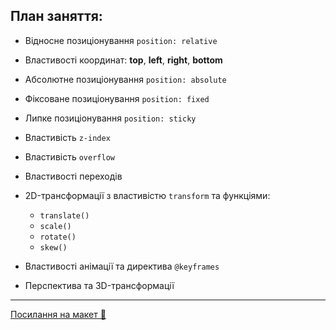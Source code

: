 ## План заняття:

- Відносне позиціонування `position: relative`
- Властивості координат: **top**, **left**, **right**, **bottom**
- Абсолютне позиціонування `position: absolute`
- Фіксоване позиціонування `position: fixed`
- Липке позиціонування `position: sticky`
- Властивість `z-index`
- Властивість `overflow`

- Властивості переходів
- 2D-трансформації з властивістю `transform` та функціями:
  - `translate()`
  - `scale()`
  - `rotate()`
  - `skew()`
- Властивості анімації та директива `@keyframes`
- Перспектива та 3D-трансформації

---

[Посилання на макет 🎨](<https://www.figma.com/file/USIVGEN7g0KZdQ2JZ2Xu06/Barbershop-EN-(ver.-1)?type=design&node-id=1374%3A32&t=THGxzGk3IpzVPZDi-1>)
